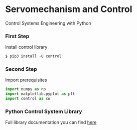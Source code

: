 # Servomechanism and Control
Control Systems Engineering with Python

### First Step
install control library
```python
$ pip3 install -U control
```

### Second Step
Import prerequisites
```python
import numpy as np
import matplotlib.pyplot as plt
import control as co
```
### Python Control System Library

Full library documentation you can find [here](https://python-control.readthedocs.io/en/0.9.0/)
